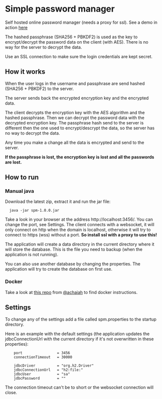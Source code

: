 # Simple password manager

Self hosted online password manager (needs a proxy for ssl). See a demo in action 
[here](https://www.simple-password-manager.nl)

The hashed passphrase (SHA256 + PBKDF2) is used as the key to encrypt/decrypt 
the password data on the client (with AES). There is no way for 
the server to decrypt the data. 

Use an SSL connection to make sure the login credentials are 
kept secret.

## How it works

When the user logs in the username and passphrase are send 
hashed (SHA256 + PBKDF2) to the server.

The server sends back the encrypted encryption key and the encrypted data. 

The client decrypts the encryption key with the AES algorithm 
and the hashed passphrase. Then we can decrypt the password data 
with the decrypted encryption key. The passphrase hash send to the server is 
different then the one used to encrypt/descrypt the data, so the
server has no way to decrypt the data.

Any time you make a change all the data is encrypted and send
to the server.

**If the passphrase is lost, the encryption key is lost and all the passwords are lost.**

## How to run

### Manual java
Download the latest zip, extract it and run the jar file:

```
  java -jar spm-1.0.0.jar
```

Take a look in your browser at the address http://localhost:3456/. You can change the port, see Settings.
The client connects with a websocket, it will only connect on http when the domain is localhost, 
otherwise it will try to connect to https (wss) without a port. **So install ssl with a proxy to use this!**

The application will create a data directory in the current directory where it will store the database. 
This is the file you need to backup (when the application is not running).

You can also use another database by changing the properties. The application will try to create the database on first use.

### Docker

Take a look at [this repo](https://github.com/achaiah/simple-pass-mngr-docker) from [@achaiah](https://github.com/achaiah) to find docker instructions.

## Settings

To change any of the settings add a file called spm.properties to the startup directory.

Here is an example with the default settings (the application updates the jdbcConnectionUrl with the current directory if it's not overwritten in these properties):

```
    port                = 3456
    connectionTimeout   = 30000

    jdbcDriver          = "org.h2.Driver"
    jdbcConnectionUrl   = "h2:file:"
    jdbcUser            = "sa"
    jdbcPassword        = ""
```

The connection timeout can't be to short or the websocket connection will close.
